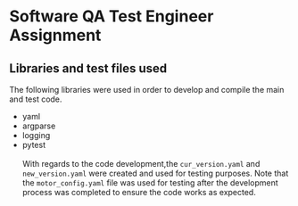 # Software QA Test Engineer Assignment 
## <b>Libraries and test files used</b>
The following libraries were used in order to develop and compile the main and test code.
- yaml
- argparse
- logging
- pytest
<br> <br>With regards to the code development,the `cur_version.yaml` and `new_version.yaml` were created and used for testing purposes. Note that the `motor_config.yaml` file was used for testing after the development process was completed to ensure the code works as expected.
